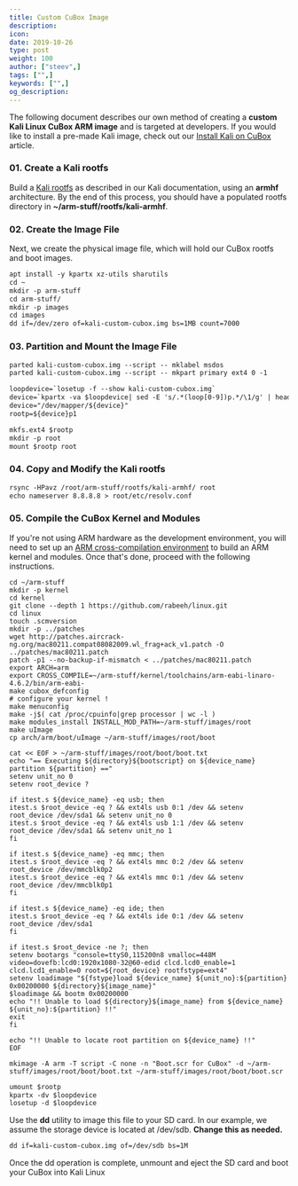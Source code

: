 ```yaml
---
title: Custom CuBox Image
description:
icon:
date: 2019-10-26
type: post
weight: 100
author: ["steev",]
tags: ["",]
keywords: ["",]
og_description:
---
```


The following document describes our own method of creating a **custom Kali Linux CuBox ARM image** and is targeted at developers. If you would like to install a pre-made Kali image, check out our [Install Kali on CuBox](/docs/arm/kali-linux-cubox/) article.

### 01. Create a Kali rootfs

Build a [Kali rootfs](/docs/development/kali-linux-arm-chroot/) as described in our Kali documentation, using an **armhf** architecture. By the end of this process, you should have a populated rootfs directory in **~/arm-stuff/rootfs/kali-armhf**.

### 02. Create the Image File

Next, we create the physical image file, which will hold our CuBox rootfs and boot images.

```markdown
apt install -y kpartx xz-utils sharutils
cd ~
mkdir -p arm-stuff
cd arm-stuff/
mkdir -p images
cd images
dd if=/dev/zero of=kali-custom-cubox.img bs=1MB count=7000
```

### 03. Partition and Mount the Image File

```markdown
parted kali-custom-cubox.img --script -- mklabel msdos
parted kali-custom-cubox.img --script -- mkpart primary ext4 0 -1
```

```html
loopdevice=`losetup -f --show kali-custom-cubox.img`
device=`kpartx -va $loopdevice| sed -E 's/.*(loop[0-9])p.*/\1/g' | head -1`
device="/dev/mapper/${device}"
rootp=${device}p1

mkfs.ext4 $rootp
mkdir -p root
mount $rootp root
```

### 04. Copy and Modify the Kali rootfs

```markdown
rsync -HPavz /root/arm-stuff/rootfs/kali-armhf/ root
echo nameserver 8.8.8.8 > root/etc/resolv.conf
```

### 05. Compile the CuBox Kernel and Modules

If you're not using ARM hardware as the development environment, you will need to set up an [ARM cross-compilation environment](/docs/development/arm-cross-compilation-environment/) to build an ARM kernel and modules. Once that's done, proceed with the following instructions.

```plaintext
cd ~/arm-stuff
mkdir -p kernel
cd kernel
git clone --depth 1 https://github.com/rabeeh/linux.git
cd linux
touch .scmversion
mkdir -p ../patches
wget http://patches.aircrack-ng.org/mac80211.compat08082009.wl_frag+ack_v1.patch -O ../patches/mac80211.patch
patch -p1 --no-backup-if-mismatch < ../patches/mac80211.patch
export ARCH=arm
export CROSS_COMPILE=~/arm-stuff/kernel/toolchains/arm-eabi-linaro-4.6.2/bin/arm-eabi-
make cubox_defconfig
# configure your kernel !
make menuconfig
make -j$( cat /proc/cpuinfo|grep processor | wc -l )
make modules_install INSTALL_MOD_PATH=~/arm-stuff/images/root
make uImage
cp arch/arm/boot/uImage ~/arm-stuff/images/root/boot

cat << EOF > ~/arm-stuff/images/root/boot/boot.txt
echo "== Executing ${directory}${bootscript} on ${device_name} partition ${partition} =="
setenv unit_no 0
setenv root_device ?

if itest.s ${device_name} -eq usb; then
itest.s $root_device -eq ? && ext4ls usb 0:1 /dev && setenv root_device /dev/sda1 && setenv unit_no 0
itest.s $root_device -eq ? && ext4ls usb 1:1 /dev && setenv root_device /dev/sda1 && setenv unit_no 1
fi

if itest.s ${device_name} -eq mmc; then
itest.s $root_device -eq ? && ext4ls mmc 0:2 /dev && setenv root_device /dev/mmcblk0p2
itest.s $root_device -eq ? && ext4ls mmc 0:1 /dev && setenv root_device /dev/mmcblk0p1
fi

if itest.s ${device_name} -eq ide; then
itest.s $root_device -eq ? && ext4ls ide 0:1 /dev && setenv root_device /dev/sda1
fi

if itest.s $root_device -ne ?; then
setenv bootargs "console=ttyS0,115200n8 vmalloc=448M video=dovefb:lcd0:1920x1080-32@60-edid clcd.lcd0_enable=1 clcd.lcd1_enable=0 root=${root_device} rootfstype=ext4"
setenv loadimage "${fstype}load ${device_name} ${unit_no}:${partition} 0x00200000 ${directory}${image_name}"
$loadimage && bootm 0x00200000
echo "!! Unable to load ${directory}${image_name} from ${device_name} ${unit_no}:${partition} !!"
exit
fi

echo "!! Unable to locate root partition on ${device_name} !!"
EOF

mkimage -A arm -T script -C none -n "Boot.scr for CuBox" -d ~/arm-stuff/images/root/boot/boot.txt ~/arm-stuff/images/root/boot/boot.scr
```

```markdown
umount $rootp
kpartx -dv $loopdevice
losetup -d $loopdevice
```

Use the **dd** utility to image this file to your SD card. In our example, we assume the storage device is located at /dev/sdb. **Change this as needed.**

```markdown
dd if=kali-custom-cubox.img of=/dev/sdb bs=1M
```

Once the dd operation is complete, unmount and eject the SD card and boot your CuBox into Kali Linux

